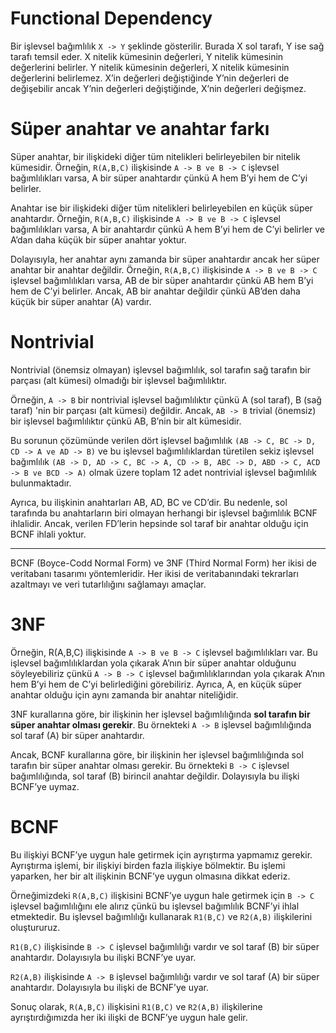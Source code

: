 
# Functional Dependency

Bir işlevsel bağımlılık ```X -> Y``` şeklinde gösterilir. Burada X sol tarafı, Y ise sağ tarafı temsil eder. X nitelik kümesinin değerleri, Y nitelik kümesinin değerlerini belirler. Y nitelik kümesinin değerleri, X nitelik kümesinin değerlerini belirlemez. X’in değerleri değiştiğinde Y’nin değerleri de değişebilir ancak Y’nin değerleri değiştiğinde, X’nin değerleri değişmez.

# Süper anahtar ve anahtar farkı

Süper anahtar, bir ilişkideki diğer tüm nitelikleri belirleyebilen bir nitelik kümesidir. Örneğin, ```R(A,B,C)``` ilişkisinde ```A -> B ve B -> C``` işlevsel bağımlılıkları varsa, A bir süper anahtardır çünkü A hem B’yi hem de C’yi belirler.

Anahtar ise bir ilişkideki diğer tüm nitelikleri belirleyebilen en küçük süper anahtardır. Örneğin, ```R(A,B,C)``` ilişkisinde ```A -> B ve B -> C``` işlevsel bağımlılıkları varsa, A bir anahtardır çünkü A hem B’yi hem de C’yi belirler ve A’dan daha küçük bir süper anahtar yoktur.

Dolayısıyla, her anahtar aynı zamanda bir süper anahtardır ancak her süper anahtar bir anahtar değildir. Örneğin, ```R(A,B,C)``` ilişkisinde ```A -> B ve B -> C``` işlevsel bağımlılıkları varsa, AB de bir süper anahtardır çünkü AB hem B’yi hem de C’yi belirler. Ancak, AB bir anahtar değildir çünkü AB’den daha küçük bir süper anahtar (A) vardır.

# Nontrivial

Nontrivial (önemsiz olmayan) işlevsel bağımlılık, sol tarafın sağ tarafın bir parçası (alt kümesi) olmadığı bir işlevsel bağımlılıktır. 

Örneğin, ```A -> B``` bir nontrivial işlevsel bağımlılıktır çünkü A (sol taraf), B (sağ taraf) 'nin bir parçası (alt kümesi) değildir. Ancak, ```AB -> B``` trivial (önemsiz) bir işlevsel bağımlılıktır çünkü AB, B’nin bir alt kümesidir.

Bu sorunun çözümünde verilen dört işlevsel bağımlılık ```(AB -> C, BC -> D, CD -> A ve AD -> B)``` ve bu işlevsel bağımlılıklardan türetilen sekiz işlevsel bağımlılık ```(AB -> D, AD -> C, BC -> A, CD -> B, ABC -> D, ABD -> C, ACD -> B ve BCD -> A)``` olmak üzere toplam 12 adet nontrivial işlevsel bağımlılık bulunmaktadır.

Ayrıca, bu ilişkinin anahtarları AB, AD, BC ve CD’dir. Bu nedenle, sol tarafında bu anahtarların biri olmayan herhangi bir işlevsel bağımlılık BCNF ihlalidir. Ancak, verilen FD’lerin hepsinde sol taraf bir anahtar olduğu için BCNF ihlali yoktur.

<hr>

BCNF (Boyce-Codd Normal Form) ve 3NF (Third Normal Form) her ikisi de veritabanı tasarımı yöntemleridir. Her ikisi de veritabanındaki tekrarları azaltmayı ve veri tutarlılığını sağlamayı amaçlar.

# 3NF

Örneğin, R(A,B,C) ilişkisinde ```A -> B ve B -> C``` işlevsel bağımlılıkları var. Bu işlevsel bağımlılıklardan yola çıkarak A’nın bir süper anahtar olduğunu söyleyebiliriz çünkü ```A -> B -> C``` işlevsel bağımlılıklarından yola çıkarak A’nın hem B’yi hem de C’yi belirlediğini görebiliriz. Ayrıca, A, en küçük süper anahtar olduğu için aynı zamanda bir anahtar niteliğidir.

3NF kurallarına göre, bir ilişkinin her işlevsel bağımlılığında **sol tarafın bir süper anahtar olması gerekir**. Bu örnekteki ```A -> B``` işlevsel bağımlılığında sol taraf (A) bir süper anahtardır.

Ancak, BCNF kurallarına göre, bir ilişkinin her işlevsel bağımlılığında sol tarafın bir süper anahtar olması gerekir. Bu örnekteki ```B -> C``` işlevsel bağımlılığında, sol taraf (B) birincil anahtar değildir. Dolayısıyla bu ilişki BCNF’ye uymaz.


# BCNF 

Bu ilişkiyi BCNF’ye uygun hale getirmek için ayrıştırma yapmamız gerekir. Ayrıştırma işlemi, bir ilişkiyi birden fazla ilişkiye bölmektir. Bu işlemi yaparken, her bir alt ilişkinin BCNF’ye uygun olmasına dikkat ederiz.

Örneğimizdeki ```R(A,B,C)``` ilişkisini BCNF’ye uygun hale getirmek için ```B -> C``` işlevsel bağımlılığını ele alırız çünkü bu işlevsel bağımlılık BCNF’yi ihlal etmektedir. Bu işlevsel bağımlılığı kullanarak ```R1(B,C)``` ve ```R2(A,B)``` ilişkilerini oluştururuz.

```R1(B,C)``` ilişkisinde ```B -> C``` işlevsel bağımlılığı vardır ve sol taraf (B) bir süper anahtardır. Dolayısıyla bu ilişki BCNF’ye uyar.

```R2(A,B)``` ilişkisinde ```A -> B``` işlevsel bağımlılığı vardır ve sol taraf (A) bir süper anahtardır. Dolayısıyla bu ilişki de BCNF’ye uyar.

Sonuç olarak, ```R(A,B,C)``` ilişkisini ```R1(B,C)``` ve ```R2(A,B)``` ilişkilerine ayrıştırdığımızda her iki ilişki de BCNF’ye uygun hale gelir.
